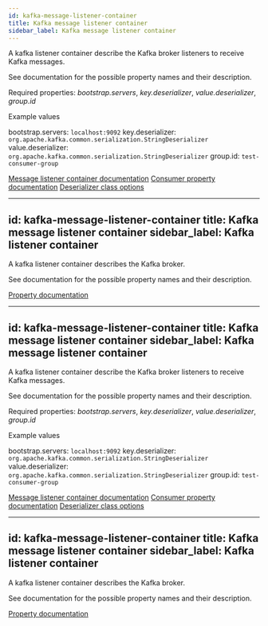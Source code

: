 ```yaml
---
id: kafka-message-listener-container
title: Kafka message listener container
sidebar_label: Kafka message listener container
---
```


A kafka listener container describe the Kafka broker listeners to receive Kafka messages.

See documentation for the possible property names and their description.

Required properties: <i>bootstrap.servers</i>, <i>key.deserializer</i>, <i>value.deserializer</i>, <i>group.id</i>

Example values

bootstrap.servers:  <code>localhost:9092</code>
key.deserializer:  <code>org.apache.kafka.common.serialization.StringDeserializer</code>
value.deserializer: <code>org.apache.kafka.common.serialization.StringDeserializer</code>
group.id: <code>test-consumer-group</code>

<a href="https://docs.spring.io/spring-kafka/docs/1.3.9.RELEASE/reference/html/_reference.html#_receiving_messages" target="_new">Message listener container documentation</a>
<a href="https://kafka.apache.org/documentation/#consumerconfigs" target="_new">Consumer property documentation</a>
<a href="https://github.com/apache/kafka/tree/0.11.0/clients/src/main/java/org/apache/kafka/common/serialization" target="_new">Deserializer class options</a>


---
id: kafka-message-listener-container
title: Kafka message listener container
sidebar_label: Kafka listener container
---

A kafka listener container describes the Kafka broker.

See documentation for the possible property names and their description.

<a href="https://kafka.apache.org/documentation/#consumerconfigs" target="_new">Property documentation</a>

---
id: kafka-message-listener-container
title: Kafka message listener container
sidebar_label: Kafka message listener container
---

A kafka listener container describe the Kafka broker listeners to receive Kafka messages.

See documentation for the possible property names and their description.

Required properties: <i>bootstrap.servers</i>, <i>key.deserializer</i>, <i>value.deserializer</i>, <i>group.id</i>

Example values

bootstrap.servers:  <code>localhost:9092</code>
key.deserializer:  <code>org.apache.kafka.common.serialization.StringDeserializer</code>
value.deserializer: <code>org.apache.kafka.common.serialization.StringDeserializer</code>
group.id: <code>test-consumer-group</code>

<a href="https://docs.spring.io/spring-kafka/docs/1.3.9.RELEASE/reference/html/_reference.html#_receiving_messages" target="_new">Message listener container documentation</a>
<a href="https://kafka.apache.org/documentation/#consumerconfigs" target="_new">Consumer property documentation</a>
<a href="https://github.com/apache/kafka/tree/0.11.0/clients/src/main/java/org/apache/kafka/common/serialization" target="_new">Deserializer class options</a>


---
id: kafka-message-listener-container
title: Kafka message listener container
sidebar_label: Kafka listener container
---

A kafka listener container describes the Kafka broker.

See documentation for the possible property names and their description.

<a href="https://kafka.apache.org/documentation/#consumerconfigs" target="_new">Property documentation</a>

